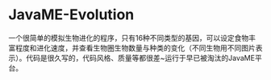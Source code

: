 # JavaME-Evolution
一个很简单的模拟生物进化的程序，只有16种不同类型的基因，可以设定食物丰富程度和进化速度，并查看生物圈生物数量与种类的变化（不同生物用不同图片表示）。代码是很久写的，代码风格、质量等都很差~运行于早已被淘汰的JavaME平台。
